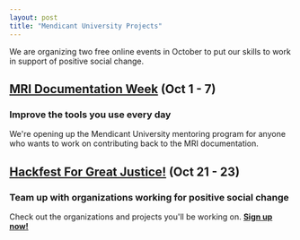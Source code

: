 ```yaml
---
layout: post
title: "Mendicant University Projects"
---
```


We are organizing two free online events in October to put our skills to work in support of positive social change.

## [MRI Documentation Week](doc-week.html)  (Oct 1 - 7)
### Improve the tools you use every day

We're opening up the Mendicant University mentoring program for anyone who wants to work on contributing back to the MRI documentation.

## [Hackfest For Great Justice!](hackfest.html)  (Oct 21 - 23)
### Team up with organizations working for positive social change

Check out the organizations and projects you'll be working on. <strong><a href="https://docs.google.com/spreadsheet/viewform?formkey=dHFydDYxa2pKWmdORjJyNjYyV1pLQmc6MQ" target="_blank">Sign up now!</a></strong>
